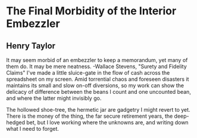 # The Final Morbidity of the Interior Embezzler
## Henry Taylor
It may seem morbid of an embezzler to keep a memorandum, yet many of them do.
It may be mere neatness.
-Wallace Stevens, "Surety and Fidelity Claims"
I've made a little sluice-gate in the flow
of cash across the spreadsheet on my screen.
Amid torrential chaos and foreseen
disasters it maintains its small and slow
on-off diversions, so my work can show
the delicacy of difference between
the beans I count and one uncounted bean,
and where the latter might invisibly go.

The hollowed shoe-tree, the hermetic jar
are gadgetry I might revert to yet.
There is the money of the thing, the far
secure retirement years, the deep-hedged bet,
but I love working where the unknowns are,
and writing down what I need to forget.